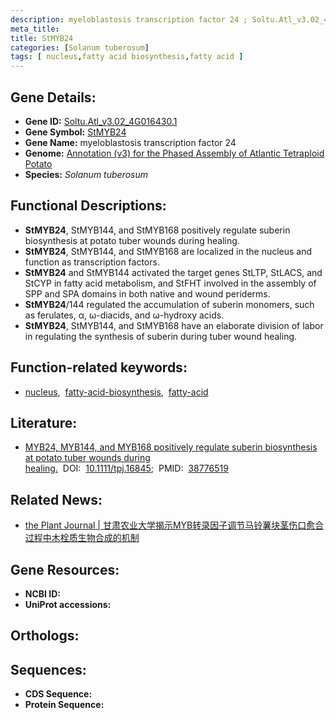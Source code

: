 ```yaml
---
description: myeloblastosis transcription factor 24 ; Soltu.Atl_v3.02_4G016430.1 ; Solanum tuberosum
meta_title:
title: StMYB24
categories: [Solanum tuberosum]
tags: [ nucleus,fatty acid biosynthesis,fatty acid ]
---
```


## Gene Details:
- **Gene ID:** [Soltu.Atl_v3.02_4G016430.1]()
- **Gene Symbol:** <u>StMYB24</u>
- **Gene Name:** myeloblastosis transcription factor 24
- **Genome:** [Annotation (v3) for the Phased Assembly of Atlantic Tetraploid Potato](http://spuddb.uga.edu/ATL_v3_download.shtml)
- **Species:** *Solanum tuberosum*

## Functional Descriptions:
   - **StMYB24**, StMYB144, and StMYB168 positively regulate suberin biosynthesis at potato tuber wounds during healing.
   - **StMYB24**, StMYB144, and StMYB168 are localized in the nucleus and function as transcription factors.
   - **StMYB24** and StMYB144 activated the target genes StLTP, StLACS, and StCYP in fatty acid metabolism, and StFHT involved in the assembly of SPP and SPA domains in both native and wound periderms.
   - **StMYB24**/144 regulated the accumulation of suberin monomers, such as ferulates, α, ω-diacids, and ω-hydroxy acids.
   - **StMYB24**, StMYB144, and StMYB168 have an elaborate division of labor in regulating the synthesis of suberin during tuber wound healing.

## Function-related keywords:
   - [nucleus](/tags/nucleus/),&nbsp;&nbsp;[fatty-acid-biosynthesis](/tags/fatty-acid-biosynthesis/),&nbsp;&nbsp;[fatty-acid](/tags/fatty-acid/)

## Literature:
   - [MYB24, MYB144, and MYB168 positively regulate suberin biosynthesis at potato tuber wounds during healing.](https://www.doi.org/10.1111/tpj.16845)&nbsp;&nbsp;DOI:&nbsp;&nbsp;[10.1111/tpj.16845](https://www.doi.org/10.1111/tpj.16845);&nbsp;&nbsp;PMID:&nbsp;&nbsp;[38776519](https://pubmed.ncbi.nlm.nih.gov/38776519/)

## Related News:
   - [the Plant Journal | 甘肃农业大学揭示MYB转录因子调节马铃薯块茎伤口愈合过程中木栓质生物合成的机制](https://mp.weixin.qq.com/s?__biz=Mzg3MDEwNDEyMg==&mid=2247568214&idx=3&sn=077835b0821779558fb1131e01050c18&chksm=cfd5fb1bf473ab1d1f43ea2fa66b5bc0492899618b65c5c5121f12e0cc4bd25ba11eb863c245&scene=27#wechat_redirect)

## Gene Resources:
- **NCBI ID:**  [](https://www.ncbi.nlm.nih.gov/search/all/?term=)
- **UniProt accessions:**  [](https://www.uniprot.org/uniprotkb//entry)

## Orthologs:

## Sequences:
- **CDS Sequence:**
- **Protein Sequence:**
